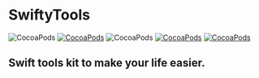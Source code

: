 # SwiftyTools

![CocoaPods](https://img.shields.io/badge/platform-ios-lightgray.svg)
[![CocoaPods](https://img.shields.io/badge/pod-0.8.12-blue.svg)](https://github.com/VladasZ/SwiftyTools)
![CocoaPods](https://img.shields.io/badge/status-alpha-orange.svg)
[![CocoaPods](https://img.shields.io/badge/swift-3.1-brightgreen.svg)](https://swift.org)
[![CocoaPods](https://img.shields.io/badge/license-MIT-lightgray.svg)](https://github.com/VladasZ/SwiftyTools/blob/master/LICENSE)

## Swift tools kit to make your life easier.

